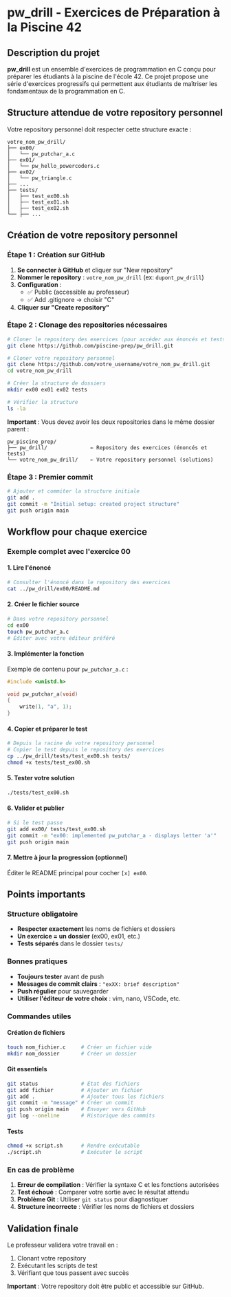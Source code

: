 # pw_drill - Exercices de Préparation à la Piscine 42

## Description du projet

**pw_drill** est un ensemble d'exercices de programmation en C conçu pour préparer les étudiants à la piscine de l'école 42. Ce projet propose une série d'exercices progressifs qui permettent aux étudiants de maîtriser les fondamentaux de la programmation en C.

## Structure attendue de votre repository personnel

Votre repository personnel doit respecter cette structure exacte :

```
votre_nom_pw_drill/
├── ex00/
│   └── pw_putchar_a.c
├── ex01/
│   └── pw_hello_powercoders.c
├── ex02/
│   └── pw_triangle.c
├── ...
├── tests/
│   ├── test_ex00.sh
│   ├── test_ex01.sh
│   ├── test_ex02.sh
└── ├── ...
```

## Création de votre repository personnel

### Étape 1 : Création sur GitHub

1. **Se connecter à GitHub** et cliquer sur "New repository"
2. **Nommer le repository** : `votre_nom_pw_drill` (ex: `dupont_pw_drill`)
3. **Configuration** :
   - ✅ Public (accessible au professeur)
   - ✅ Add .gitignore → choisir "C"
4. **Cliquer sur "Create repository"**

### Étape 2 : Clonage des repositories nécessaires

```bash
# Cloner le repository des exercices (pour accéder aux énoncés et tests)
git clone https://github.com/piscine-prep/pw_drill.git

# Cloner votre repository personnel
git clone https://github.com/votre_username/votre_nom_pw_drill.git
cd votre_nom_pw_drill

# Créer la structure de dossiers
mkdir ex00 ex01 ex02 tests

# Vérifier la structure
ls -la
```

**Important** : Vous devez avoir les deux repositories dans le même dossier parent :

```
pw_piscine_prep/
├── pw_drill/              ← Repository des exercices (énoncés et tests)
└── votre_nom_pw_drill/    ← Votre repository personnel (solutions)
```

### Étape 3 : Premier commit

```bash
# Ajouter et commiter la structure initiale
git add .
git commit -m "Initial setup: created project structure"
git push origin main
```

## Workflow pour chaque exercice

### Exemple complet avec l'exercice 00

#### 1. Lire l'énoncé

```bash
# Consulter l'énoncé dans le repository des exercices
cat ../pw_drill/ex00/README.md
```

#### 2. Créer le fichier source

```bash
# Dans votre repository personnel
cd ex00
touch pw_putchar_a.c
# Éditer avec votre éditeur préféré
```

#### 3. Implémenter la fonction

Exemple de contenu pour `pw_putchar_a.c` :

```c
#include <unistd.h>

void pw_putchar_a(void)
{
    write(1, "a", 1);
}
```

#### 4. Copier et préparer le test

```bash
# Depuis la racine de votre repository personnel
# Copier le test depuis le repository des exercices
cp ../pw_drill/tests/test_ex00.sh tests/
chmod +x tests/test_ex00.sh
```

#### 5. Tester votre solution

```bash
./tests/test_ex00.sh
```

#### 6. Valider et publier

```bash
# Si le test passe
git add ex00/ tests/test_ex00.sh
git commit -m "ex00: implemented pw_putchar_a - displays letter 'a'"
git push origin main
```

#### 7. Mettre à jour la progression (optionnel)

Éditer le README principal pour cocher `[x] ex00`.

## Points importants

### Structure obligatoire

- **Respecter exactement** les noms de fichiers et dossiers
- **Un exercice = un dossier** (ex00, ex01, etc.)
- **Tests séparés** dans le dossier `tests/`

### Bonnes pratiques

- **Toujours tester** avant de push
- **Messages de commit clairs** : `"exXX: brief description"`
- **Push régulier** pour sauvegarder
- **Utiliser l'éditeur de votre choix** : vim, nano, VSCode, etc.

### Commandes utiles

#### Création de fichiers

```bash
touch nom_fichier.c     # Créer un fichier vide
mkdir nom_dossier       # Créer un dossier
```

#### Git essentiels

```bash
git status              # État des fichiers
git add fichier         # Ajouter un fichier
git add .               # Ajouter tous les fichiers
git commit -m "message" # Créer un commit
git push origin main    # Envoyer vers GitHub
git log --oneline       # Historique des commits
```

#### Tests

```bash
chmod +x script.sh      # Rendre exécutable
./script.sh             # Exécuter le script
```

### En cas de problème

1. **Erreur de compilation** : Vérifier la syntaxe C et les fonctions autorisées
2. **Test échoué** : Comparer votre sortie avec le résultat attendu
3. **Problème Git** : Utiliser `git status` pour diagnostiquer
4. **Structure incorrecte** : Vérifier les noms de fichiers et dossiers

## Validation finale

Le professeur validera votre travail en :

1. Clonant votre repository
2. Exécutant les scripts de test
3. Vérifiant que tous passent avec succès

**Important** : Votre repository doit être public et accessible sur GitHub.
